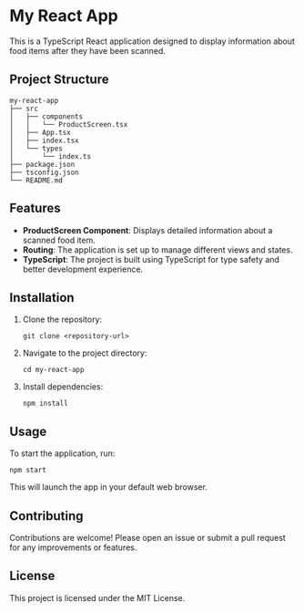 # My React App

This is a TypeScript React application designed to display information about food items after they have been scanned. 

## Project Structure

```
my-react-app
├── src
│   ├── components
│   │   └── ProductScreen.tsx
│   ├── App.tsx
│   ├── index.tsx
│   └── types
│       └── index.ts
├── package.json
├── tsconfig.json
└── README.md
```

## Features

- **ProductScreen Component**: Displays detailed information about a scanned food item.
- **Routing**: The application is set up to manage different views and states.
- **TypeScript**: The project is built using TypeScript for type safety and better development experience.

## Installation

1. Clone the repository:
   ```
   git clone <repository-url>
   ```
2. Navigate to the project directory:
   ```
   cd my-react-app
   ```
3. Install dependencies:
   ```
   npm install
   ```

## Usage

To start the application, run:
```
npm start
```
This will launch the app in your default web browser.

## Contributing

Contributions are welcome! Please open an issue or submit a pull request for any improvements or features.

## License

This project is licensed under the MIT License.